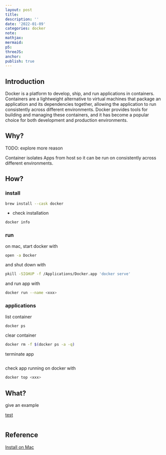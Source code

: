 ```yaml
---
layout: post
title:
description: ''
date: '2022-01-09'
categories: docker
note:
mathjax:
mermaid:
p5:
threeJS:
anchor:
publish: true
---
```


## Introduction

Docker is a platform to develop, ship, and run applications in containers. Containers are a lightweight alternative to virtual machines that package an application and its dependencies together, allowing the application to run consistently across different environments. Docker provides tools for building and managing these containers, and it has become a popular choice for both development and production environments.

## Why?

TODO: explore more reason

Container isolates Apps from host so it can be run on consistently across different environments.

## How?

### install

```bash
brew install --cask docker
```

* check installation

```bash
docker info
```

### run

on mac, start docker with

```bash
open -a Docker
```

and shut down with

```bash
pkill -SIGHUP -f /Applications/Docker.app 'docker serve'
```

and run app with

```bash
docker run --name <xxx>
```

### applications

list container

```bash
docker ps
```

clear container

```bash
docker rm -f $(docker ps -a -q)
```

terminate app

```bash
```

check app running on docker with

```bash
docker top <xxx>
```

## What?

give an example

[test]({{site.baseurl}}/test/2021/06/14/xxx.html)

<img src="{{site.baseurl}}/assets/img/xxx.png" alt="">

## Reference

[Install on Mac](https://docs.docker.com/desktop/install/mac-install/)
